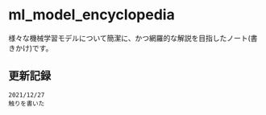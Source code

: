 # ml_model_encyclopedia
様々な機械学習モデルについて簡潔に、かつ網羅的な解説を目指したノート(書きかけ)です。
## 更新記録
```
2021/12/27
触りを書いた
```